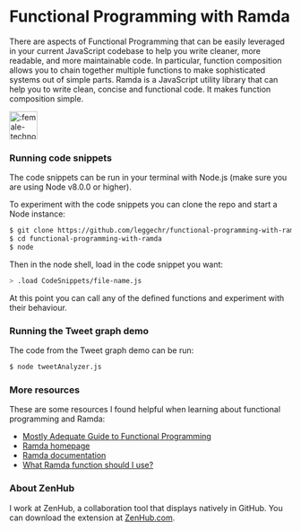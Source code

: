 # Functional Programming with Ramda
There are aspects of Functional Programming that can be easily leveraged in your current JavaScript codebase to help you write cleaner, more readable, and more maintainable code. In particular, function composition allows you to chain together multiple functions to make sophisticated systems out of simple parts. Ramda is a JavaScript utility library that can help you to write clean, concise and functional code. It makes function composition simple.

<img src="https://github.com/leggechr/functional-programming-with-ramda/blob/master/female-technologist.png" alt=":female-technologist:" height="50" width="50">

### Running code snippets
The code snippets can be run in your terminal with Node.js (make sure you are using Node v8.0.0 or higher).

To experiment with the code snippets you can clone the repo and start a Node instance:
```sh
$ git clone https://github.com/leggechr/functional-programming-with-ramda.git
$ cd functional-programming-with-ramda
$ node
```

Then in the node shell, load in the code snippet you want:
```sh
> .load CodeSnippets/file-name.js
```

At this point you can call any of the defined functions and experiment with their behaviour.

### Running the Tweet graph demo
The code from the Tweet graph demo can be run:
```sh
$ node tweetAnalyzer.js
```

### More resources
These are some resources I found helpful when learning about functional programming and Ramda:

- [Mostly Adequate Guide to Functional Programming](https://drboolean.gitbooks.io/mostly-adequate-guide/content/)
- [Ramda homepage](http://ramdajs.com/0.22.1/index.html#)
- [Ramda documentation](http://ramdajs.com/0.22.1/docs/)
- [What Ramda function should I use?](https://github.com/ramda/ramda/wiki/What-Function-Should-I-Use%3F)

### About ZenHub
I work at ZenHub, a collaboration tool that displays natively in GitHub. You can download the extension at [ZenHub.com](http://www.zenhub.com).
